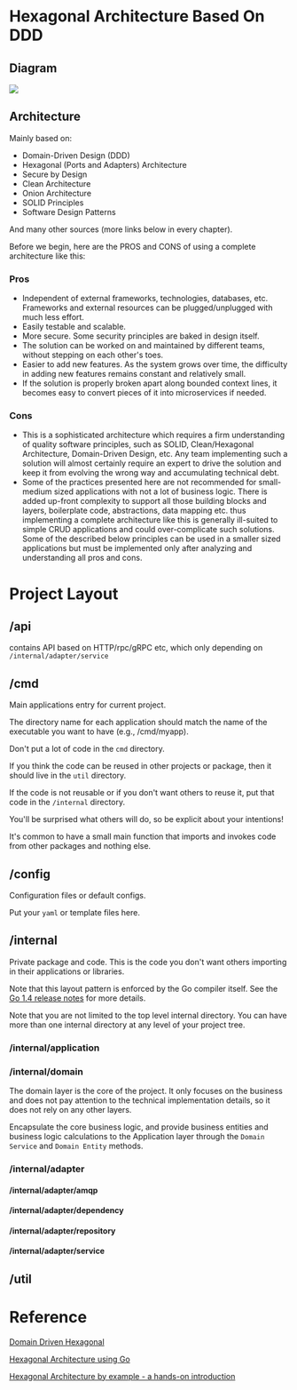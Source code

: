 # Hexagonal Architecture Based On DDD

## Diagram
![](https://github.com/Sairyss/domain-driven-hexagon/raw/master/assets/images/DomainDrivenHexagon.png)

## Architecture

Mainly based on:

- Domain-Driven Design (DDD)
- Hexagonal (Ports and Adapters) Architecture
- Secure by Design
- Clean Architecture
- Onion Architecture
- SOLID Principles
- Software Design Patterns

And many other sources (more links below in every chapter).

Before we begin, here are the PROS and CONS of using a complete architecture like this:

### Pros

- Independent of external frameworks, technologies, databases, etc. Frameworks and external resources can be plugged/unplugged with much less effort.
- Easily testable and scalable.
- More secure. Some security principles are baked in design itself.
- The solution can be worked on and maintained by different teams, without stepping on each other's toes.
- Easier to add new features. As the system grows over time, the difficulty in adding new features remains constant and relatively small.
- If the solution is properly broken apart along bounded context lines, it becomes easy to convert pieces of it into microservices if needed.

### Cons

- This is a sophisticated architecture which requires a firm understanding of quality software principles, such as SOLID, Clean/Hexagonal Architecture, Domain-Driven Design, etc. Any team implementing such a solution will almost certainly require an expert to drive the solution and keep it from evolving the wrong way and accumulating technical debt.
- Some of the practices presented here are not recommended for small-medium sized applications with not a lot of business logic. There is added up-front complexity to support all those building blocks and layers, boilerplate code, abstractions, data mapping etc. thus implementing a complete architecture like this is generally ill-suited to simple CRUD applications and could over-complicate such solutions. Some of the described below principles can be used in a smaller sized applications but must be implemented only after analyzing and understanding all pros and cons.


# Project Layout

## /api
contains API based on HTTP/rpc/gRPC etc, which only depending on `/internal/adapter/service`

## /cmd
Main applications entry for current project.

The directory name for each application should match the name of the executable you want to have (e.g., /cmd/myapp).

Don't put a lot of code in the `cmd` directory.

If you think the code can be reused in other projects or package, then it should live in the `util` directory.

If the code is not reusable or if you don't want others to reuse it, put that code in the `/internal` directory.

You'll be surprised what others will do, so be explicit about your intentions!

It's common to have a small main function that imports and invokes code from other packages and nothing else.

## /config
Configuration files or default configs.

Put your `yaml` or template files here.

## /internal
Private package and code. This is the code you don't want others importing in their applications or libraries.

Note that this layout pattern is enforced by the Go compiler itself. See the [Go 1.4 release notes](https://go.dev/doc/go1.4#internalpackages) for more details.

Note that you are not limited to the top level internal directory. You can have more than one internal directory at any level of your project tree.

### /internal/application

### /internal/domain
The domain layer is the core of the project. It only focuses on the business and does not pay attention to the technical implementation details, so it does not rely on any other layers.

Encapsulate the core business logic, and provide business entities and business logic calculations to the Application layer through the `Domain Service` and `Domain Entity` methods.


### /internal/adapter

#### /internal/adapter/amqp

#### /internal/adapter/dependency

#### /internal/adapter/repository

#### /internal/adapter/service

## /util

# Reference
[Domain Driven Hexagonal](https://github.com/Sairyss/domain-driven-hexagon)

[Hexagonal Architecture using Go](https://cgarciarosales97.medium.com/hexagonal-architecture-using-go-fiber-b2925fd677b5)

[Hexagonal Architecture by example - a hands-on introduction](https://blog.allegro.tech/2020/05/hexagonal-architecture-by-example.html)